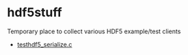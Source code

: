 # hdf5stuff
Temporary place to collect various HDF5 example/test clients

* [testhdf5_serialize.c](./tidbits/testhdf5_serialize.c)
